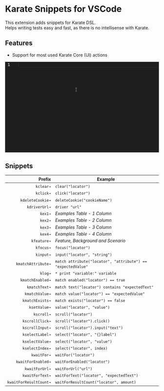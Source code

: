 # Karate Snippets for VSCode

This extension adds snippets for Karate DSL.\
Helps writing tests easy and fast, as there is no intellisense with Karate.

## Features

- Support for most used Karate Core (UI) actions

![Demo](images/demo.gif)

## Snippets

|                 Prefix | Example                                                      |
| ---------------------: | ------------------------------------------------------------ |
|              `kclear→` | `clear("locator")`                                           |
|              `kclick→` | `click("locator")`                                           |
|       `kdeleteCookie→` | `deleteCookie("cookieName")`                                 |
|          `kdriverUrl→` | `driver "url"`                                               |
|                `kex1→` | _Examples Table - 1 Column_                                  |
|                `kex2→` | _Examples Table - 2 Column_                                  |
|                `kex3→` | _Examples Table - 3 Column_                                  |
|                `kex4→` | _Examples Table - 4 Column_                                  |
|            `kfeature→` | _Feature, Background and Scenario_                           |
|              `kfocus→` | `focus("locator")`                                           |
|              `kinput→` | `input("locator", "string")`                                 |
|     `kmatchAttribute→` | `match attribute("locator", "attribute") == "expectedValue"` |
|                `klog→` | `* print "variable:" variable`                               |
|       `kmatchEnabled→` | `match enabled("locator") == true`                           |
|          `kmatchText→` | `match text("locator") contains "expectedText"`              |
|         `kmatchValue→` | `match value("locator") == "expectedValue"`                  |
|        `kmatchExists→` | `match exists("locator") == false`                           |
|           `ksetValue→` | `value("locator", "value")`                                  |
|             `kscroll→` | `scroll("locator")`                                          |
|        `kscrollClick→` | `scroll("locator").click()`                                  |
|        `kscrollInput→` | `scroll("locator").input("text")`                            |
|        `kselectLabel→` | `select("locator", "{}label")`                               |
|        `kselectValue→` | `select("locator", "value")`                                 |
|        `kselectIndex→` | `select("locator", index)`                                   |
|            `kwaitFor→` | `waitFor("locator")`                                         |
|     `kwaitForEnabled→` | `waitForEnabled("locator")`                                  |
|         `kwaitForUrl→` | `waitForUrl("url")`                                          |
|        `kwaitForText→` | `waitForText("locator", "expectedText")`                     |
| `kwaitForResultCount→` | `waitForResultCount("locator", amount)`                      |
